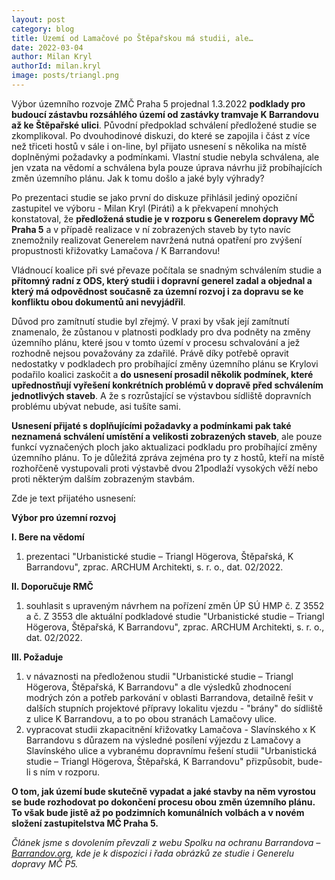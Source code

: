 ```yaml
---
layout: post
category: blog
title: Území od Lamačové po Štěpařskou má studii, ale…
date: 2022-03-04
author: Milan Kryl
authorId: milan.kryl
image: posts/triangl.png
---
```


Výbor územního rozvoje ZMČ Praha 5 projednal 1.3.2022 **podklady pro budoucí zástavbu rozsáhlého území od zastávky tramvaje K Barrandovu až ke Štěpařské ulici**. Původní předpoklad schválení předložené studie se zkomplikoval. Po dvouhodinové diskuzi, do které se zapojila i část z více než třiceti hostů v sále i on-line, byl přijato usnesení s několika na místě doplněnými požadavky a podmínkami. Vlastní studie nebyla schválena, ale jen vzata na vědomí a schválena byla pouze úprava návrhu již probíhajících změn územního plánu. Jak k tomu došlo a jaké byly výhrady?


Po prezentaci studie se jako první do diskuze přihlásil jediný opoziční zastupitel ve výboru - Milan Kryl (Piráti) a k překvapení mnohých konstatoval, že **předložená studie je v rozporu s Generelem dopravy MČ Praha 5** a v případě realizace v ní zobrazených staveb by tyto navíc znemožnily realizovat Generelem navržená nutná opatření pro zvýšení propustnosti křižovatky Lamačova / K Barrandovu!


Vládnoucí koalice při své převaze počítala se snadným schválením studie a **přítomný radní z ODS, který studii i dopravní generel zadal a objednal a který má odpovědnost současně za územní rozvoj i za dopravu se ke konfliktu obou dokumentů ani nevyjádřil**. 


Důvod pro zamítnutí studie byl zřejmý. V praxi by však její zamítnutí znamenalo, že zůstanou v platnosti podklady pro dva podněty na změny územního plánu, které jsou v tomto území v procesu schvalování a jež rozhodně nejsou považovány za zdařilé. Právě díky potřebě opravit nedostatky v podkladech pro probíhající změny územního plánu se Krylovi podařilo koalici zaskočit a **do usnesení prosadil několik podmínek, které upřednostňují vyřešení konkrétních problémů v dopravě před schválením jednotlivých staveb**. A že s rozrůstající se výstavbou sídliště dopravních problému ubývat nebude, asi tušíte sami.


**Usnesení přijaté s doplňujícími požadavky a podmínkami pak také neznamená schválení umístění a velikosti zobrazených staveb**, ale pouze funkcí vyznačených ploch jako aktualizaci podkladu pro probíhající změny územního plánu. To je důležitá zpráva zejména pro ty z hostů, kteří na místě rozhořčeně vystupovali proti výstavbě dvou 21podlaží vysokých věží nebo proti některým dalším zobrazeným stavbám.  


Zde je text přijatého usnesení:


**Výbor pro územní rozvoj**


**I. Bere na vědomí**

1. prezentaci "Urbanistické studie – Triangl Högerova, Štěpařská, K Barrandovu", zprac. ARCHUM Architekti, s. r. o., dat. 02/2022.


**II. Doporučuje RMČ**
1. souhlasit s upraveným návrhem na pořízení změn ÚP SÚ HMP č. Z 3552 a č. Z 3553 dle aktuální podkladové studie "Urbanistické studie – Triangl Högerova, Štěpařská, K Barrandovu", zprac. ARCHUM Architekti, s. r. o., dat. 02/2022.


**III. Požaduje**

1. v návaznosti na předloženou studii "Urbanistické studie – Triangl Högerova, Štěpařská, K Barrandovu" a dle výsledků zhodnocení modrých zón a potřeb parkování v oblasti Barrandova, detailně řešit v dalších stupních projektové přípravy lokalitu vjezdu - "brány" do sídliště z ulice K Barrandovu, a to po obou stranách Lamačovy ulice.
2. vypracovat studii zkapacitnění křižovatky Lamačova - Slavínského x K Barrandovu s důrazem na výsledné posílení výjezdu z Lamačovy a Slavínského ulice a vybranému dopravnímu řešení studii "Urbanistická studie – Triangl Högerova, Štěpařská, K Barrandovu" přizpůsobit, bude-li s ním v rozporu.


**O tom, jak území bude skutečně vypadat a jaké stavby na něm vyrostou se bude rozhodovat po dokončení procesu obou změn územního plánu. To však bude jistě až po podzimních komunálních volbách a v novém složení zastupitelstva MČ Praha 5.**


*Článek jsme s dovolením převzali z webu Spolku na ochranu Barrandova – [Barrandov.org](http://www.barrandov.org), kde je k dispozici i řada obrázků ze studie i Generelu dopravy MČ P5.*

